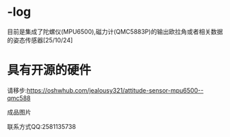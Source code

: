 # -log
目前是集成了陀螺仪(MPU6500),磁力计(QMC5883P)的输出欧拉角或者相关数据的姿态传感器[25/10/24]


# 具有开源的硬件

请移步:https://oshwhub.com/jealousy321/attitude-sensor-mpu6500--qmc588

成品图片

联系方式QQ:2581135738
